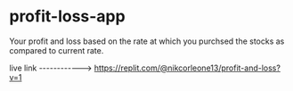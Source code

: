 # profit-loss-app

Your profit and loss based on the rate at which you purchsed the stocks as compared to current rate.

live link ------------> https://replit.com/@nikcorleone13/profit-and-loss?v=1